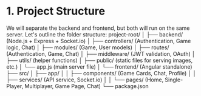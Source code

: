 # 1. Project Structure
We will separate the backend and frontend, but both will run on the same server. Let's outline the folder structure:
project-root/
│
├── backend/ (Node.js + Express + Socket.io)
│   ├── controllers/ (Authentication, Game logic, Chat)
│   ├── modules/ (Game, User models)
│   ├── routes/ (Authentication, Game, Chat)
│   ├── middleware/ (JWT validation, OAuth)
│   ├── utils/ (helper functions)
│   ├── public/ (static files for serving images, etc.)
│   └── app.js (main server file)
│
└── frontend/ (Angular standalone)
    ├── src/
    │   ├── app/
    │   │   ├── components/ (Game Cards, Chat, Profile)
    │   │   ├── services/ (API service, Socket.io)
    │   │   └── pages/ (Home, Single-Player, Multiplayer, Game Page, Chat)
    └── package.json
